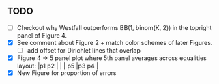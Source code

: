 ## TODO

- [ ] Checkout why Westfall outperforms BB(1, binom(K, 2)) in the topright panel of Figure 4.
- [x] See comment about Figure 2 + match color schemes of later Figures.
	- [ ] add offset for Dirichlet lines that overlap
- [x] Figure 4 -> 5 panel plot where 5th panel averages across equalities
	layout:
		|p1		p2	|
		|			|	p5
		|p3 	p4	|
- [x] New Figure for proportion of errors